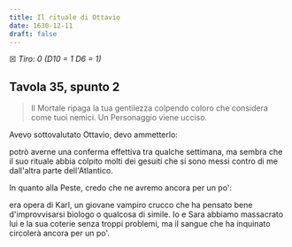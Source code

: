 ```yaml
---
title: Il rituale di Ottavio
date: 1630-12-11
draft: false
---
```


☒ _Tiro: 0 (D10 = 1 D6 = 1)_

## Tavola 35, spunto 2

> Il Mortale ripaga la tua gentilezza colpendo coloro che considera come tuoi nemici. Un Personaggio viene ucciso.

Avevo sottovalutato Ottavio, devo ammetterlo:

potrò averne una conferma effettiva tra qualche settimana, ma sembra che il suo rituale abbia colpito molti dei gesuiti che si sono messi contro di me dall'altra parte dell'Atlantico.

In quanto alla Peste, credo che ne avremo ancora per un po': 

era opera di Karl, un giovane vampiro crucco che ha pensato bene d'improvvisarsi biologo o qualcosa di simile. Io e Sara abbiamo massacrato lui e la sua coterie senza troppi problemi, ma il sangue che ha inquinato circolerà ancora per un po'.
